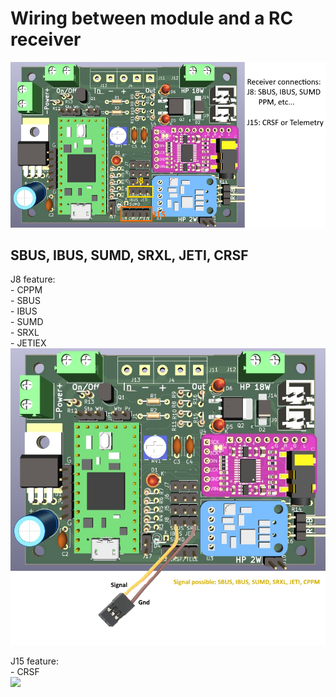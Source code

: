 # Wiring between module and a RC receiver
![](https://github.com/pierrotm777/SoundModule_Teensy4.0-version/blob/main/Wiring_SBUS_CRSF_Telemetry.png)  

## SBUS, IBUS, SUMD, SRXL, JETI, CRSF
J8 feature:  
	- CPPM  
	- SBUS  
	- IBUS  
	- SUMD  
	- SRXL  
	- JETIEX  
![](https://github.com/pierrotm777/SoundModule_Teensy4.0-version/blob/main/Receiver_SBUS.png)  

J15 feature:  
	- CRSF  
![](https://github.com/pierrotm777/SoundModule_Teensy4.0-version/blob/main/Receiver_CRSF.png)  